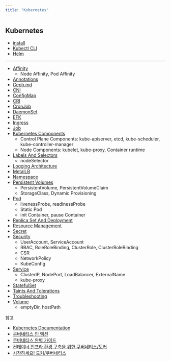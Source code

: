 ```yaml
---
title: "Kubernetes"
---
```


## Kubernetes

- [install](Install/README.md)
- [Kubectl CLI](Kubectl-CLI/Kubectl-CLI.md)
- [Helm](Helm/Helm.md)

---

* [Affinity](Affinity/Affinity.md)
  * Node Affinity, Pod Affinity
* [Annotations](Annotations/Annotations.md)
* [Ceph.md](ceph/ceph.md)
* [CNI](CNI/CNI.md)
* [ConfigMap](ConfigMap/ConfigMap.md)
* [CRI](CRI/CRI.md)
* [CronJob](CronJob/CronJob.md)
* [DaemonSet](DaemonSet/DaemonSet.md)
* [EFK](EFK/EFK.md)
* [Ingress](Ingress/Ingress.md)
* [Job](Job/Job.md)
* [Kubernetes Components](Kubernetes-Components/Kubernetes-Components.md)
  * Control Plane Components: kube-apiserver, etcd, kube-scheduler, kube-controller-manager
  * Node Components: kubelet, kube-proxy, Container runtime
* [Labels And Selectors](Labels-And-Selectors/Labels-And-Selectors.md)
  * nodeSelector
* [Logging Architecture](Logging-Architecture/Logging-Architecture.md)
* [MetalLB](MetalLB/MetalLB.md)
* [Namespace](Namespace/Namespace.md)
* [Persistent Volumes](Persistent-Volumes/Persistent-Volumes.md)
  * PersistentVolume, PersistentVolumeClaim
  * StorageClass, Dynamic Provisioning
* [Pod](Pod/Pod.md)
  * livenessProbe, readinessProbe
  * Static Pod
  * init Container, pause Container
* [Replica Set And Deployment](Replica-Set-And-Deployment/Replica-Set-And-Deployment.md)
* [Resource Management](Resource-Management/Resource-Management.md)
* [Secret](Secret/Secret.md)
* [Security](Security/Security.md)
  * UserAccount, ServiceAccount
  * RBAC, RoleRoleBinding, ClusterRole, ClusterRoleBinding
  * CSR
  * NetworkPolicy
  * KubeConfig
* [Service](Service/Service.md)
  * ClusterIP, NodePort, LoadBalancer, ExternalName
  * kube-proxy
* [StatefulSet](StatefulSet/StatefulSet.md)
* [Taints And Tolerations](Taints-And-Tolerations/Taints-And-Tolerations.md)
* [Troubleshooting](Troubleshooting/README.md)
* [Volume](Volumes/Volumes.md)
  * emptyDir, hostPath

참고

* [Kubernetes Documentation](https://kubernetes.io/docs/home/)
* [쿠버네티스 인 액션](https://product.kyobobook.co.kr/detail/S000001804912)
* [쿠버네티스 완벽 가이드](http://www.yes24.com/Product/Goods/102847901)
* [컨테이너 인프라 환경 구축을 위한 쿠버네티스/도커](http://www.yes24.com/Product/Goods/102099414)
* [시작하세요! 도커/쿠버네티스](http://www.yes24.com/Product/Goods/84927385)

